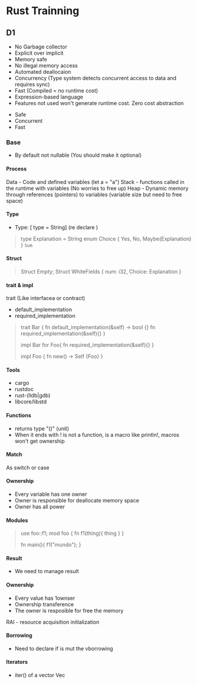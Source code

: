 # Rust Trainning

## D1
- No Garbage collector
- Explicit over implicit
- Memory safe
- No illegal memory access
- Automated deallocaion
- Concurrency (Type system detects concurrent access to data and requires sync)
- Fast (Compiled =  no runtime cost)
- Expression-based language
- Features not used won't generate runtime cost. Zero cost abstraction


* Safe
* Concurrent
* Fast

### Base
- By default not nullable (You should make it optional)

#### Process
Data - Code and defined variables (let a = "a")
Stack - functions called in the runtime with variables (No worries to free up)
Heap - Dynamic memory through references (pointers) to variables (variable size but need to free space)

#### Type
- Type: [ type <name> = String] (re declare )
> type Explanation = String
> enum Choice {
>     Yes,
>     No,
>     Maybe(Explanation)
> }
> ``` Sum ```

#### Struct
> Struct Empty;
> Struct WhiteFields 
> {
>     num: i32,
>     Choice: Explanation
> }



#### trait & impl
trait (Like interfacea or contract)
- default_implementation
- required_implementation



> trait Bar {
>     fn default_implementation(&self) -> bool {}
>     fn required_implementation(&self){}
> }
> 
> impl Bar for Foo{
>     fn required_implementation(&self){}
> }
> 
> impl Foo {
>     fn new() -> Self {Foo}
> }
> 



#### Tools
- cargo
- rustdoc
- rust-(lldb|gdb)
- libcore/libstd

#### Functions
- returns type "()" (unit)
- When it ends with ! is not a function, is a macro like println!, macros won't get ownership


#### Match
As switch or case

#### Ownership
- Every variable has one owner
- Owner is responsible for deallocate memory space
- Owner has all power 


#### Modules
> use foo::f1;
> mod foo {
>     fn f1(thing){
>         thing
>     }
> }
> 
> fn main(){
    f1("mundo");
}
> 
> 
> 
> 

#### Result
- We need to manage result 

#### Ownership
- Every value has 1ownser
- Ownership transference
- The owner is resposible for free the memory

RAI - resource acquisition initialization

#### Borrowing
- Need to declare if is mut the vborrowing

#### Iterators
- iter() of a vector Vec<T>